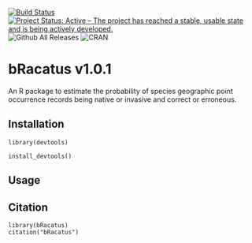 [![Build Status](https://travis-ci.org/EduardoArle/bRacatus.svg?branch=master)](https://travis-ci.org/EduardoArle/bRacatus)
[![Project Status: Active – The project has reached a stable, usable state and is being actively developed.](https://www.repostatus.org/badges/latest/active.svg)](https://www.repostatus.org/#active)
![Github All Releases](https://img.shields.io/github/downloads/kotlin-graphics/kotlin-unsigned/total.svg)
![CRAN](https://www.r-pkg.org/badges/version/bRacatus)

# bRacatus v1.0.1

An R package to estimate the probability of species geographic point occurrence records being native or invasive and correct or erroneous.

## Installation

```{r}
library(devtools)

install_devtools()
```

## Usage

## Citation

```{r}
library(bRacatus)
citation("bRacatus")
```
